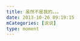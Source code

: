 ```yaml
---
title: 虽然不是我的。。。
date: 2013-10-26 09:19:15
mCategories: [说说]
type: moment
---
```


<div id="pics-20131026091915"></div>

<script src="/lib/moment/pics.js"></script>
<script>
var data = [
    {"link": "2013-10-26_000000.jpeg", "type": "shuoshuo"},
    {"link": "2013-10-26_000001.jpeg", "type": "shuoshuo"}
];
picsRender(data, "pics-20131026091915");
</script>
